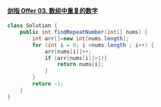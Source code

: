 #### [剑指 Offer 03. 数组中重复的数字](https://leetcode-cn.com/problems/shu-zu-zhong-zhong-fu-de-shu-zi-lcof/)

```java
class Solution {
    public int findRepeatNumber(int[] nums) {
        int arr[]=new int[nums.length];
        for (int i = 0; i <nums.length ; i++) {
            arr[nums[i]]++;
            if (arr[nums[i]]>1){
                return nums[i];
            }
        }
        return -1;
    }
}
```

